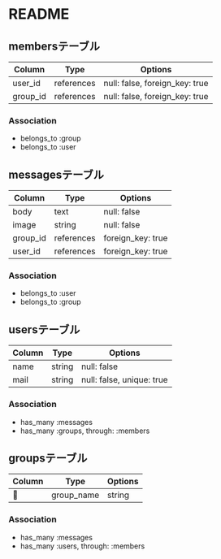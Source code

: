 # README

## membersテーブル

|Column|Type|Options|
|------|----|-------|
|user_id|references|null: false, foreign_key: true|
|group_id|references|null: false, foreign_key: true|

### Association
- belongs_to :group
- belongs_to :user

## messagesテーブル

|Column|Type|Options|
|------|----|-------|
|body|text|null: false|
|image|string|null: false|
|group_id|references|foreign_key: true|
|user_id|references|foreign_key: true|

### Association
- belongs_to :user
- belongs_to :group

## usersテーブル

|Column|Type|Options|
|------|----|-------|
|name|string|null: false|
|mail|string|null: false, unique: true|

### Association
- has_many :messages
- has_many :groups, through: :members

## groupsテーブル

|Column|Type|Options|
|------|----|-------|
|group_name|string|null: false|

### Association
- has_many :messages
- has_many :users, through: :members
